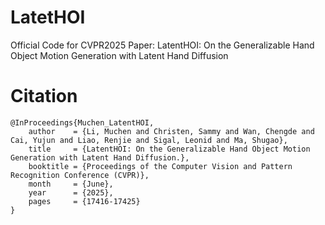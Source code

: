 # LatetHOI
Official Code for CVPR2025 Paper: LatentHOI: On the Generalizable Hand Object Motion Generation with Latent Hand Diffusion

# Citation
```
@InProceedings{Muchen_LatentHOI,
    author    = {Li, Muchen and Christen, Sammy and Wan, Chengde and Cai, Yujun and Liao, Renjie and Sigal, Leonid and Ma, Shugao},
    title     = {LatentHOI: On the Generalizable Hand Object Motion Generation with Latent Hand Diffusion.},
    booktitle = {Proceedings of the Computer Vision and Pattern Recognition Conference (CVPR)},
    month     = {June},
    year      = {2025},
    pages     = {17416-17425}
}
```
